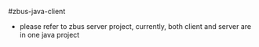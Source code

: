 #zbus-java-client

- please refer to zbus server project, currently, both client and server are in one java project